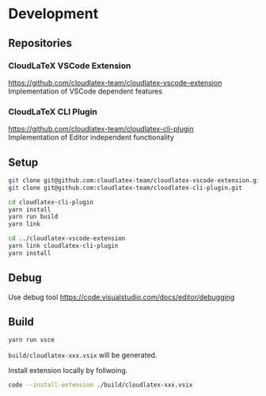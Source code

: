 # Development

## Repositories

### CloudLaTeX VSCode Extension

https://github.com/cloudlatex-team/cloudlatex-vscode-extension  
Implementation of VSCode dependent features

### CloudLaTeX CLI Plugin

https://github.com/cloudlatex-team/cloudlatex-cli-plugin  
Implementation of Editor independent functionality

## Setup

```bash
git clone git@github.com:cloudlatex-team/cloudlatex-vscode-extension.git
git clone git@github.com:cloudlatex-team/cloudlatex-cli-plugin.git

cd cloudlatex-cli-plugin
yarn install
yarn run build
yarn link

cd ../cloudlatex-vscode-extension
yarn link cloudlatex-cli-plugin
yarn install
```

## Debug

Use debug tool
https://code.visualstudio.com/docs/editor/debugging

## Build

```bash
yarn run vsce
```

`build/cloudlatex-xxx.vsix` will be generated.

Install extension locally by follwoing.

```bash
code --install-extension ./build/cloudlatex-xxx.vsix
```
